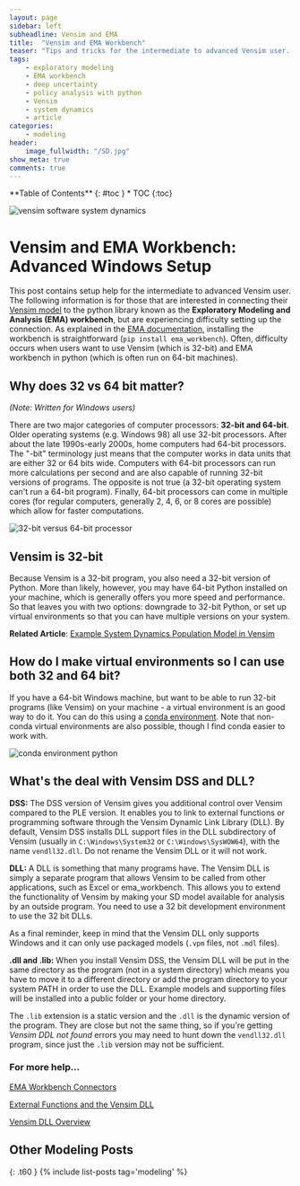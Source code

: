 ```yaml
---
layout: page
sidebar: left
subheadline: Vensim and EMA 
title:  "Vensim and EMA Workbench"
teaser: "Tips and tricks for the intermediate to advanced Vensim user. Covers connecting quantitative models to the exploratory modeling analysis (EMA workbench) tool."
tags:
    - exploratory modeling
    - EMA workbench
    - deep uncertainty
    - policy analysis with python
    - Vensim
    - system dynamics
    - article
categories:
    - modeling
header:
    image_fullwidth: "/SD.jpg"
show_meta: true
comments: true
---
```


<div class="panel radius" markdown="1">
**Table of Contents**
{: #toc }
*  TOC
{:toc}
</div>

![vensim software system dynamics]({{site.baseurl}}/images/vensim.png)

# Vensim and EMA Workbench: Advanced Windows Setup
This post contains setup help for the intermediate to advanced Vensim user. The following information is for those that are interested in connecting their  [Vensim model](https://vensim.com/vensim-software/) to the python library known as the **Exploratory Modeling and Analysis (EMA) workbench**, but are experiencing difficulty setting up the connection. As explained in the [EMA documentation](https://emaworkbench.readthedocs.io/en/latest/installation.html), installing the workbench is straightforward (``pip install ema_workbench``). Often, difficulty occurs when users want to use Vensim (which is 32-bit) and EMA workbench in python (which is often run on 64-bit machines).


## Why does 32 vs 64 bit matter?
*(Note: Written for Windows users)*

There are two major categories of computer processors: **32-bit and 64-bit**. Older operating systems (e.g. Windows 98) all use 32-bit processors. After about the late 1990s-early 2000s, home computers had 64-bit processors. The \"-bit\" terminology just means that the computer works in data units that are either 32 or 64 bits wide. Computers with 64-bit processors can run more calculations per second and are also capable of running 32-bit versions of programs. The opposite is not true (a 32-bit operating system can\'t run a 64-bit program). Finally, 64-bit processors can come in multiple cores (for regular computers, generally 2, 4, 6, or 8 cores are possible) which allow for faster computations.

![32-bit versus 64-bit processor]({{site.baseurl}}/images/processor-32-vs-64.png)

## Vensim is 32-bit
Because Vensim is a 32-bit program, you also need a 32-bit version of Python. More than likely, however, you may have 64-bit Python installed on your machine, which is generally offers you more speed and performance. So that leaves you with two options: downgrade to 32-bit Python, or set up virtual environments so that you can have multiple versions on your system.

**Related Article**: [Example System Dynamics Population Model in Vensim](/system-dynamics-population)


## How do I make virtual environments so I can use both 32 and 64 bit?
If you have a 64-bit Windows machine, but want to be able to run 32-bit programs (like Vensim) on your machine - a virtual environment is an good way to do it. You can do this using a [conda environment](https://docs.conda.io/projects/conda/en/latest/user-guide/tasks/manage-environments.html). Note that non-conda virtual environments are also possible, though I find conda easier to work with.

![conda environment python]({{site.baseurl}}/images/conda-env.png)

## What\'s the deal with Vensim DSS and DLL?
__DSS:__ The DSS version of Vensim gives you additional control over Vensim compared to the PLE version. It enables you to link to external functions or programming software through the Vensim Dynamic Link Library (DLL). By default, Vensim DSS installs DLL support files in the DLL subdirectory of Vensim (usually in ``C:\Windows\System32`` or ``C:\Windows\SysWOW64``), with the name ``vendll32.dll``. Do not rename the Vensim DLL or it will not work.

__DLL:__ A DLL is something that many programs have. The Vensim DLL is simply a separate program that allows Vensim to be called from other applications, such as Excel or ema_workbench. This allows you to extend the functionality of Vensim by making your SD model available for analysis by an outside program. You need to use a 32 bit development environment to use the 32 bit DLLs.

As a final reminder, keep in mind that the Vensim DLL only supports Windows and it can only use packaged models (``.vpm`` files, not ``.mdl`` files).

__.dll and .lib:__ When you install Vensim DSS, the Vensim DLL will be put in the same directory as the program (not in a system directory) which means you have to move it to a different directory or add the program directory to your system PATH in order to use the DLL. Example models and supporting files will be installed into a public folder or your home directory.

The ``.lib`` extension is a static version and the ``.dll`` is the dynamic version of the program. They are close but not the same thing, so if you\'re getting *Vensim DDL not found* errors you may need to hunt down the ``vendll32.dll`` program, since just the ``.lib`` version may not be sufficient.


### For more help...
[EMA Workbench Connectors](https://emaworkbench.readthedocs.io/en/stable/ema_documentation/connectors/vensimDLLwrapper.html)

[External Functions and the Vensim DLL](https://www.vensim.com/documentation/index.html?25845.htm)

[Vensim DLL Overview](hhttps://www.vensim.com/documentation/index.html?dss_dll.htm)

## Other Modeling Posts
{: .t60 }
{% include list-posts tag='modeling' %}
